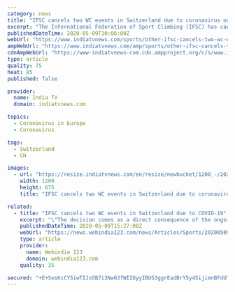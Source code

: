 ```yaml
---
category: news
title: "IFSC cancels two WC events in Switzerland due to coronavirus outbreak"
excerpt: "The International Federation of Sport Climbing (IFSC) has cancelled World Cup events in Meiringen and Villars in Switzerland due to the global COVID-19 pandemic which has wreaked havoc across the world."
publishedDateTime: 2020-05-09T10:06:00Z
webUrl: "https://www.indiatvnews.com/sports/other-ifsc-cancels-two-wc-events-in-switzerland-due-to-coronavirus-outbreak-615639"
ampWebUrl: "https://www.indiatvnews.com/amp/sports/other-ifsc-cancels-two-wc-events-in-switzerland-due-to-coronavirus-outbreak-615639"
cdnAmpWebUrl: "https://www-indiatvnews-com.cdn.ampproject.org/c/s/www.indiatvnews.com/amp/sports/other-ifsc-cancels-two-wc-events-in-switzerland-due-to-coronavirus-outbreak-615639"
type: article
quality: 75
heat: 85
published: false

provider:
  name: India TV
  domain: indiatvnews.com

topics:
  - Coronavirus in Europe
  - Coronavirus

tags:
  - Switzerland
  - CH

images:
  - url: "https://resize.indiatvnews.com/en/resize/newbucket/1200_-/2020/05/pjimage-6-1589018788.jpg"
    width: 1200
    height: 675
    title: "IFSC cancels two WC events in Switzerland due to coronavirus outbreak"

related:
  - title: "IFSC cancels two WC events in Switzerland due to COVID-19"
    excerpt: "\"The decision comes as a direct consequence of the ongoing situation caused by the outbreak of the COVID-19 coronavirus, along with the restricting measures taken by the Swiss government,\" it added. Initially,"
    publishedDateTime: 2020-05-09T15:27:00Z
    webUrl: "https://news.webindia123.com/news/Articles/Sports/20200509/3555336.html"
    type: article
    provider:
      name: Webindia 123
      domain: webindia123.com
    quality: 35

secured: "+E+SosKcCY5iwTIJo5B7i3Nw0JfWIIDyyIBU53ggrEadBrY5y45ijimnBFdUTMfS6wgknFcyE1REw3Derv7NdlFhb5j+xQphjKQESrMjA04wSuZvA6MqDIVwXXgY6tEbpkJ6X41OqsTgrOmDxvbAOs5mYRWXO+yd1bTy5Vm8jpqv5lYt9a2KzP4Dfho4zIgfnKV4SUbrl8CBaJJU2Of7OSjgy0gbpL68ARQVrC+zFDLwzoEzYrMKTxPoBEuvncV5FGhOWUiDGVYDxQ0R0OU896oXeN38zVQj0IGmkFx8MVt3auDbf4Fw2IJ9lz0M1lkunokxPCZVTqV4+jANoG0FdXMhOlumD0Rwkd3SXoa/eJRm3jZpUAzfJDK7M54iA+xHkeT5HVFytQ4Qn+Ll7+4M7kmkNnwtwZ1X4qcCF8eMvePUHXPgrRDvWVqG48m/k1Yb3F0ba9G0e9dznn+YI0+x2SjSF9SDu66ziacB4s6FE8w=;TR/dh90QWAWpXq3jTHEd6Q=="
---
```


